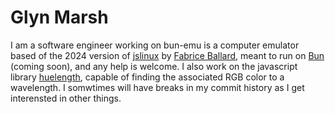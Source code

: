 # Glyn Marsh

I am a software engineer working on bun-emu is a computer emulator based of the 2024 version of [jslinux](http://web.archive.org/web/20240621144452if_/https://bellard.org/jslinux/) by [Fabrice Ballard](https://bellard.org/), meant to run on [Bun](https://bun.sh/) (coming soon), and any help is welcome. I also work on the javascript library [huelength](https://www.npmjs.com/package/huelength), capable of finding the associated RGB color to a wavelength.
I somwtimes will have breaks in my commit history as I get interensted in other things.

